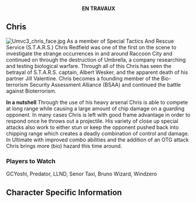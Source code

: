<center>

**EN TRAVAUX**

</center>

## Chris

![](Umvc3_chris_face.jpg‎ "Umvc3_chris_face.jpg‎") As a member of Special
Tactics And Rescue Service (S.T.A.R.S.) Chris Redfield was one of the
first on the scene to investigate the strange occurrences in and around
Raccoon City and continued on through the destruction of Umbrella, a
company researching and testing biological warfare. Through all of this
Chris has seen the betrayal of S.T.A.R.S. captain, Albert Wesker, and
the apparent death of his partner Jill Valentine. Chris becomes a
founding member of the Bio-terrorism Security Assessment Alliance (BSAA)
and continued the battle against Bioterrorism.

**In a nutshell** Through the use of his heavy arsenal Chris is able to
compete at long range while causing a large amount of chip damage on a
guarding opponent. In many cases Chris is left with good frame advantage
in order to respond once he throws out a projectile. His variety of
close up special attacks also work to either stun or keep the opponent
pushed back into chipping range which creates a deadly combination of
control and damage. In Ultimate with improved combo abilities and the
addition of an OTG attack Chris brings more (bio) hazard this time
around.

### Players to Watch

GCYoshi, Predator, LLND, Senor Taxi, Bruno Wizard, Windzero

## Character Specific Information
